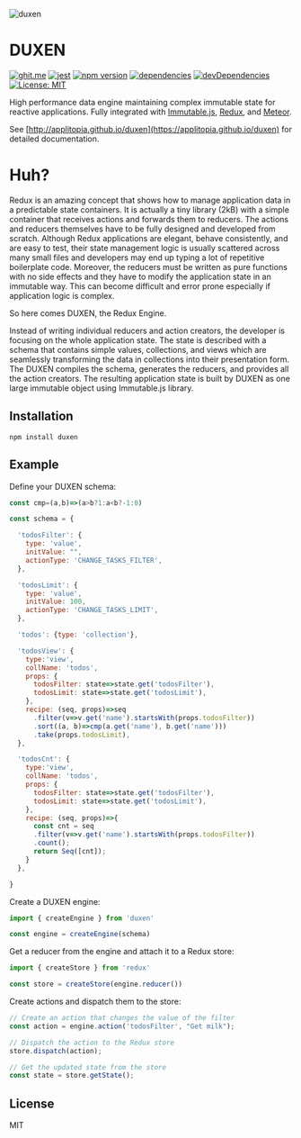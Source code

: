 ![duxen](http://applitopia.github.io/duxen/duxen.svg)

DUXEN
=====
[![ghit.me](https://ghit.me/badge.svg?repo=applitopia/duxen)](https://ghit.me/repo/applitopia/duxen)
[![jest](https://img.shields.io/badge/jest-88%-brightgreen.svg)](https://facebook.github.io/jest/)
[![npm version](https://badge.fury.io/js/duxen.svg)](https://badge.fury.io/js/duxen)
[![dependencies](https://img.shields.io/david/applitopia/duxen.svg)](https://david-dm.org/applitopia/duxen)
[![devDependencies](https://img.shields.io/david/dev/applitopia/duxen.svg)](https://david-dm.org/applitopia/duxen?type=dev)
[![License: MIT](https://img.shields.io/badge/license-MIT-blue.svg)](https://opensource.org/licenses/MIT)

High performance data engine maintaining complex immutable state for reactive applications.
Fully integrated with [Immutable.js](https://facebook.github.io/immutable-js/), [Redux](https://redux.js.org), and [Meteor](https://meteor.com).

See [http://applitopia.github.io/duxen](https://applitopia.github.io/duxen) for detailed documentation.

Huh?
====
Redux is an amazing concept that shows how to manage application data in a predictable state containers. It is actually a tiny library (2kB) with a simple container that receives actions and forwards them to reducers. The actions and reducers themselves have to be fully designed and developed from scratch. Although Redux applications are elegant, behave consistently, and are easy to test, their state management logic is usually scattered across many small files and developers may end up typing a lot of repetitive boilerplate code. Moreover, the reducers must be written as pure functions with no side effects and they have to modify the application state in an immutable way. This can become difficult and error prone especially if application logic is complex.

So here comes DUXEN, the Redux Engine.

Instead of writing individual reducers and action creators, the developer is focusing on the whole application state. The state is described with a schema that contains simple values, collections, and views which are seamlessly transforming the data in collections into their presentation form. The DUXEN compiles the schema, generates the reducers, and provides all the action creators. The resulting application state is built by DUXEN as one large immutable object using Immutable.js library.


Installation
------------

```shell
npm install duxen
```

Example
------
Define your DUXEN schema:

```js
const cmp=(a,b)=>(a>b?1:a<b?-1:0)

const schema = {

  'todosFilter': {
    type: 'value',
    initValue: "",
    actionType: 'CHANGE_TASKS_FILTER',
  },

  'todosLimit': {
    type: 'value',
    initValue: 100,
    actionType: 'CHANGE_TASKS_LIMIT',
  },

  'todos': {type: 'collection'},

  'todosView': {
    type:'view',
    collName: 'todos',
    props: {
      todosFilter: state=>state.get('todosFilter'),
      todosLimit: state=>state.get('todosLimit'),
    },
    recipe: (seq, props)=>seq
      .filter(v=>v.get('name').startsWith(props.todosFilter))
      .sort((a, b)=>cmp(a.get('name'), b.get('name')))
      .take(props.todosLimit),
  },

  'todosCnt': {
    type:'view',
    collName: 'todos',
    props: {
      todosFilter: state=>state.get('todosFilter'),
      todosLimit: state=>state.get('todosLimit'),
    },
    recipe: (seq, props)=>{
      const cnt = seq
      .filter(v=>v.get('name').startsWith(props.todosFilter))
      .count();
      return Seq([cnt]);
    }
  },

}
```
Create a DUXEN engine:
```js
import { createEngine } from 'duxen'

const engine = createEngine(schema)
```
Get a reducer from the engine and attach it to a Redux store:
```js
import { createStore } from 'redux'

const store = createStore(engine.reducer())

```
Create actions and dispatch them to the store:
```js
// Create an action that changes the value of the filter
const action = engine.action('todosFilter', "Get milk");

// Dispatch the action to the Redux store
store.dispatch(action);

// Get the updated state from the store
const state = store.getState();
```

License
-------

MIT
